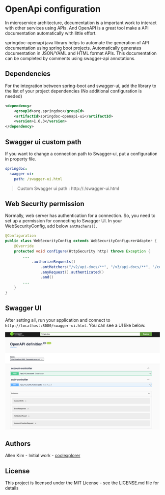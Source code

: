 # OpenApi configuration
In microservice architecture, documentation is a important work to interact with other services using APIs. 
And OpenAPI is a great tool make a API documentation automatically with little effort.

springdoc-openapi java library helps to automate the generation of API documentation using spring boot projects.
Automatically generates documentation in JSON/YAML and HTML format APIs. 
This documentation can be completed by comments using swagger-api annotations.

## Dependencies
For the integration between spring-boot and swagger-ui, add the library to the list of your project dependencies (No additional configuration is needed)

```xml
<dependency>
    <groupId>org.springdoc</groupId>
    <artifactId>springdoc-openapi-ui</artifactId>
    <version>1.6.3</version>
</dependency>

```

## Swagger ui custom path
If you want to change a connection path to Swagger-ui, put a configuration in property file.

```yaml
springdoc:
  swagger-ui:
    path: /swagger-ui.html
```
> Custom Swagger ui path : http://<server>:<port>/swagger-ui.html

## Web Security permission
Normally, web server has authentication for a connection. So, you need to set up a permission for connecting to Swagger UI. 
In your WebSecurityConfig, add below `antMachers()`.  

```java
@Configuration
public class WebSecurityConfig extends WebSecurityConfigurerAdapter {
    @Override
    protected void configure(HttpSecurity http) throws Exception {
        ...
            .authorizeRequests()
                .antMatchers("/v2/api-docs/**", "/v3/api-docs/**", "/configuration/**", "/swagger*/**", "/webjars/**").permitAll()
                .anyRequest().authenticated()
                .and()
        ...
    }
}
```

## Swagger UI
After setting all, run your application and connect to `http://localhost:8080/swagger-ui.html`. 
You can see a UI like below. 

![swagger-ui](../images/swagger-ui.png)

## Authors
Allen Kim - Initial work - [coolexplorer](https://github.com/coolexplorer)

## License
This project is licensed under the MIT License - see the LICENSE.md file for details

